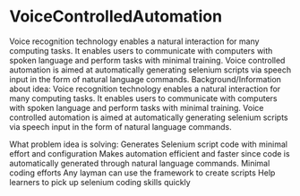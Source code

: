 # VoiceControlledAutomation
Voice recognition technology enables a natural interaction for many computing tasks. It enables users to communicate with computers with spoken language and perform tasks with minimal training. Voice controlled automation is aimed at automatically generating selenium scripts via speech input in the form of natural language commands. 
Background/Information about idea:
Voice recognition technology enables a natural interaction for many computing tasks. It enables users to communicate with computers with spoken language and perform tasks with minimal training.
Voice controlled automation is aimed at automatically generating selenium scripts via speech input in the form of natural language commands. 

What problem idea is solving:
Generates Selenium script code with minimal effort and configuration
Makes automation efficient and faster since code is automatically generated through natural language commands.
Minimal coding efforts
Any layman can use the framework to create scripts
Help learners to pick up selenium coding skills quickly
